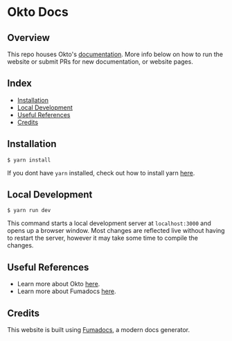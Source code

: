 # Okto Docs



## Overview

This repo houses Okto's [documentation](docs.okto.tech). More info below on how to run the website or submit PRs for new documentation, or website pages.

## Index

- [Installation](#installation)
- [Local Development](#local-development)
- [Useful References](#useful-references)
- [Credits](#credits)

## Installation

```
$ yarn install
```

If you dont have `yarn` installed, check out how to install yarn [here](https://classic.yarnpkg.com/en/docs/install#windows-stable).

## Local Development

```
$ yarn run dev
```

This command starts a local development server at `localhost:3000` and opens up a browser window. Most changes are reflected live without having to restart the server, however it may take some time to compile the changes.

## Useful References

- Learn more about Okto [here](https://okto.tech).
- Learn more about Fumadocs [here](https://fumadocs.vercel.app/docs/ui).

## Credits

This website is built using [Fumadocs](https://fumadocs.vercel.app/), a modern docs generator.
